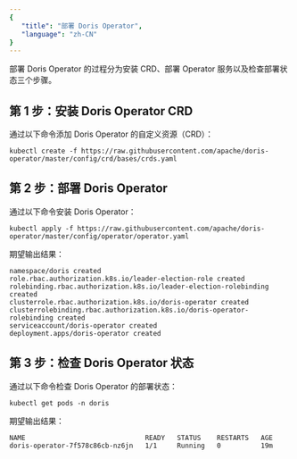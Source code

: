 ```yaml
---
{
   "title": "部署 Doris Operator",
   "language": "zh-CN"
}
---
```


部署 Doris Operator 的过程分为安装 CRD、部署 Operator 服务以及检查部署状态三个步骤。

## 第 1 步：安装 Doris Operator CRD

通过以下命令添加 Doris Operator 的自定义资源（CRD）：

```shell
kubectl create -f https://raw.githubusercontent.com/apache/doris-operator/master/config/crd/bases/crds.yaml
```

## 第 2 步：部署 Doris Operator

通过以下命令安装 Doris Operator：

```shell
kubectl apply -f https://raw.githubusercontent.com/apache/doris-operator/master/config/operator/operator.yaml
```

期望输出结果：

```shell
namespace/doris created
role.rbac.authorization.k8s.io/leader-election-role created
rolebinding.rbac.authorization.k8s.io/leader-election-rolebinding created
clusterrole.rbac.authorization.k8s.io/doris-operator created
clusterrolebinding.rbac.authorization.k8s.io/doris-operator-rolebinding created
serviceaccount/doris-operator created
deployment.apps/doris-operator created
```

## 第 3 步：检查 Doris Operator 状态

通过以下命令检查 Doris Operator 的部署状态：

```shell
kubectl get pods -n doris
```

期望输出结果：

```shell
NAME                              READY   STATUS    RESTARTS   AGE
doris-operator-7f578c86cb-nz6jn   1/1     Running   0          19m
```
